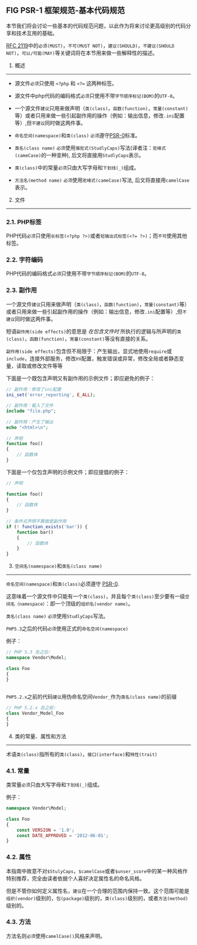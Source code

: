 ﻿
  
## FIG PSR-1 框架规范-基本代码规范
  
本节我们将会讨论一些基本的代码规范问题，以此作为将来讨论更高级别的代码分享和技术互用的基础。
  
[RFC 2119][]中的`必须(MUST)`，`不可(MUST NOT)`，`建议(SHOULD)`，`不建议(SHOULD NOT)`，`可以/可能(MAY)`等关键词将在本节用来做一些解释性的描述。
  
[RFC 2119]: http://www.ietf.org/rfc/rfc2119.txt
[PSR-0]: https://github.com/hfcorriez/fig-standards/blob/zh_CN/接受/PSR-0.md
  
1. 概述
  
-----------
  
- 源文件`必须`只使用 `<?php` 和 `<?=` 这两种标签。
  
- 源文件中php代码的编码格式`必须`只使用不带`字节顺序标记(BOM)`的`UTF-8`。
  
- 一个源文件`建议`只用来做声明（`类(class)`，`函数(function)`，`常量(constant)`等）或者只用来做一些引起副作用的操作（例如：输出信息，修改`.ini`配置等）,但`不建议`同时做这两件事。
  
- `命名空间(namespace)`和`类(class)` `必须`遵守[PSR-0][]标准。
  
- `类名(class name)` `必须`使用`骆驼式(StudlyCaps)`写法(译者注：`驼峰式(cameCase)`的一种变种), 后文将直接用`StudlyCaps`表示。
  
- `类(class)`中的常量`必须`只由大写字母和`下划线(_)`组成。
  
- `方法名(method name)` `必须`使用`驼峰式(cameCase)`写法, 后文将直接用`camelCase`表示。
  
2. 文件
  
--------
  
### 2.1. PHP标签
  
PHP代码`必须`只使用`长标签(<?php ?>)`或者`短输出式标签(<?= ?>)`；而`不可`使用其他标签。
  
### 2.2. 字符编码
  
PHP代码的编码格式`必须`只使用不带`字节顺序标记(BOM)`的`UTF-8`。
  
### 2.3. 副作用
  
一个源文件`建议`只用来做声明（`类(class)`，`函数(function)`，`常量(constant)`等）或者只用来做一些引起副作用的操作（例如：输出信息，修改`.ini`配置等）,但`不建议`同时做这两件事。
  
短语`副作用(side effects)`的意思是 *在包含文件时* 所执行的逻辑与所声明的`类(class)`，`函数(function)`，`常量(constant)`等没有直接的关系。
  
`副作用(side effects)`包含但不局限于：产生输出，显式地使用`require`或`include`，连接外部服务，修改ini配置，触发错误或异常，修改全局或者静态变量，读取或修改文件等等
  
下面是一个既包含声明又有副作用的示例文件；即应避免的例子：
  
```php
// 副作用：修改了ini配置
ini_set('error_reporting', E_ALL);
  
// 副作用：载入了文件
include "file.php";
  
// 副作用：产生了输出
echo "<html>\n";
  
// 声明
function foo()
{
    // 函数体
}
```
  
下面是一个仅包含声明的示例文件；即应提倡的例子：
  
```php
// 声明
  
function foo()
{
    // 函数体
}
  
// 条件式声明不算做是副作用
if (! function_exists('bar')) {
    function bar()
    {
        // 函数体
    }
}
```
  
3. `空间名(namespace)`和`类名(class name)`
  
----------------------------
  
`命名空间(namespace)`和`类(class)`必须遵守 [PSR-0][].
  
这意味着一个源文件中只能有一个`类(class)`，并且每个`类(class)`至少要有一级`空间名（namespace）`：即一个顶级的`组织名(vendor name)`。
  
`类名(class name)` `必须`使用`StudlyCaps`写法。
  
`PHP5.3`之后的代码`必须`使用正式的`命名空间(namespace)`
  
例子：
  
```php
// PHP 5.3 及之后:
namespace Vendor\Model;
  
class Foo
{
}
  
```
  
`PHP5.2.x`之前的代码`建议`用伪命名空间`Vendor_`作为`类名(class name)`的前缀
  
```php
// PHP 5.2.x 及之前:
class Vendor_Model_Foo
{
}
```
  
4. 类的常量、属性和方法
  
-------------------------------------------
  
术语`类(class)`指所有的`类(class)`，`接口(interface)`和`特性(trait)`
  
### 4.1. 常量
  
类常量`必须`只由大写字母和`下划线(_)`组成。
  
例子：
  
```php
namespace Vendor\Model;
  
class Foo
{
    const VERSION = '1.0';
    const DATE_APPROVED = '2012-06-01';
}
```
  
### 4.2. 属性
  
本指南中故意不对`$StulyCaps`，`$camelCase`或者`$unser_score`中的某一种风格作特别推荐，完全由读者依据个人喜好决定属性名的命名风格。
  
但是不管你如何定义属性名，`建议`在一个合理的范围内保持一致。这个范围可能是`组织(vendor)`级别的，`包(package)`级别的，`类(class)`级别的，或者`方法(method)`级别的。
  
### 4.3. 方法
  
方法名则`必须`使用`camelCase()`风格来声明。
  
